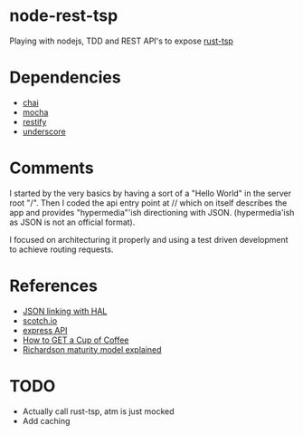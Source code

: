 node-rest-tsp
==========

Playing with nodejs, TDD and REST API's to expose <a href="https://github.com/JoaoHenriquePereira/rust-tsp">rust-tsp</a>

# Dependencies

* <a href="http://chaijs.com/">chai</a>
* <a href="http://mochajs.org/">mocha</a>
* <a href="http://mcavage.me/node-restify/">restify</a>
* <a href="http://underscorejs.org/">underscore</a>

# Comments

I started by the very basics by having a sort of a "Hello World" in the server root "/". Then I coded the api entry point at /<project name>/ which on itself describes the app and provides "hypermedia"'ish directioning with JSON. (hypermedia'ish as JSON is not an official format).

I focused on architecturing it properly and using a test driven development to achieve routing requests.

# References

* <a href="http://blog.stateless.co/post/13296666138/json-linking-with-hal">JSON linking with HAL</a>
* <a href="https://scotch.io/">scotch.io</a>
* <a href="https://github.com/jedwood/express-for-APIs/blob/master/server.js">express API</a>
* <a href="http://www.infoq.com/articles/webber-rest-workflow">How to GET a Cup of Coffee</a>
* <a href="http://martinfowler.com/articles/richardsonMaturityModel.html">Richardson maturity model explained</a>

# TODO

* Actually call rust-tsp, atm is just mocked
* Add caching